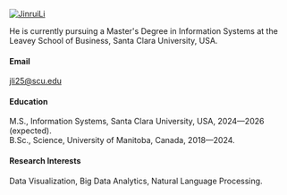 

[![JinruiLi](https://img.shields.io/badge/JinruiLi-github-blue?logo=github)](https://github.com/OneTaco)

He is currently pursuing a Master's Degree in Information Systems at the Leavey School of Business, Santa Clara University, USA.

#### Email
jli25@scu.edu

#### Education
M.S., Information Systems, Santa Clara University, USA, 2024—2026 (expected).  
B.Sc., Science, University of Manitoba, Canada, 2018—2024.

#### Research Interests
Data Visualization, Big Data Analytics, Natural Language Processing.
